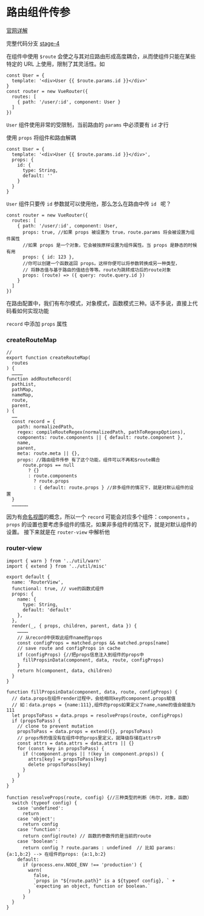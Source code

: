 # 路由组件传参
[官网详解](https://router.vuejs.org/zh/guide/essentials/passing-props.html)

完整代码分支 [stage-4](https://github.com/shengrongchun/parse-vue-router)

在组件中使用 `$route` 会使之与其对应路由形成高度耦合，从而使组件只能在某些特定的 URL 上使用，限制了其灵活性。如
```js{2}
const User = {
  template: '<div>User {{ $route.params.id }}</div>'
}
const router = new VueRouter({
  routes: [
    { path: '/user/:id', component: User }
  ]
})
```
`User` 组件使用非常的受限制，当前路由的 `params` 中必须要有 `id` 才行

使用 `props` 将组件和路由解耦
```js{4}
const User = {
  template: '<div>User {{ $route.params.id }}</div>',
  props: {
    id: {
      type: String,
      default: ''
    }
  }
}
```
`User` 组件只要传 `id` 参数就可以使用他，那么怎么在路由中传 `id ` 呢？
```js{4,6,9}
const router = new VueRouter({
  routes: [
    { path: '/user/:id', component: User,
      props: true, //如果 props 被设置为 true，route.params 将会被设置为组件属性
      //如果 props 是一个对象，它会被按原样设置为组件属性。当 props 是静态的时候有用
      props: { id: 123 },
      //你可以创建一个函数返回 props。这样你便可以将参数转换成另一种类型，
      // 将静态值与基于路由的值结合等等。route为跳转成功后的route对象
      props: (route) => ({ query: route.query.id })
    }
  ]
})
```
在路由配置中，我们有布尔模式，对象模式，函数模式三种。话不多说，直接上代码看如何实现功能

`record` 中添加 `props` 属性
### createRouteMap
```js{21-26}
//
export function createRouteMap(
  routes
) {
  …………
function addRouteRecord(
  pathList,
  pathMap,
  nameMap,
  route,
  parent,
) {
  ……
  const record = {
    path: normalizedPath,
    regex: compileRouteRegex(normalizedPath, pathToRegexpOptions),
    components: route.components || { default: route.component },
    name,
    parent,
    meta: route.meta || {},
    props: //路由组件传参 有了这个功能，组件可以不再和$route耦合
      route.props == null
        ? {}
        : route.components
          ? route.props
          : { default: route.props } //非多组件的情况下，就是对默认组件的设置
  }
  ………………
```
因为有[命名视图](https://router.vuejs.org/zh/guide/essentials/named-views.html)的概念，所以一个 `record` 可能会对应多个组件：`components` 。`props` 的设置也要考虑多组件的情况，如果非多组件的情况下，就是对默认组件的设置。
接下来就是在 `router-view` 中解析他

### router-view
```js{16-20,25-62}
import { warn } from '../util/warn'
import { extend } from '../util/misc'

export default {
  name: 'RouterView',
  functional: true, // vue的函数式组件
  props: {
    name: {
      type: String,
      default: 'default'
    },
  },
  render(_, { props, children, parent, data }) {
    …………
    // 从record中获取此组件name的props
    const configProps = matched.props && matched.props[name]
    // save route and configProps in cache
    if (configProps) {//把props信息注入到组件的props中
      fillPropsinData(component, data, route, configProps)
    }
    return h(component, data, children)
  }
}

function fillPropsinData(component, data, route, configProps) {
  // data.props在组件render过程中，会给相同key的component.props赋值
  // 如：data.props = {name:111},组件的props如果定义了name,name的值会赋值为111
  let propsToPass = data.props = resolveProps(route, configProps)
  if (propsToPass) {
    // clone to prevent mutation
    propsToPass = data.props = extend({}, propsToPass)
    // props传的值没有在组件中的props里定义，就降级存储在attrs中
    const attrs = data.attrs = data.attrs || {}
    for (const key in propsToPass) {
      if (!component.props || !(key in component.props)) {
        attrs[key] = propsToPass[key]
        delete propsToPass[key]
      }
    }
  }
}

function resolveProps(route, config) {//三种类型的判断（布尔，对象，函数）
  switch (typeof config) {
    case 'undefined':
      return
    case 'object':
      return config
    case 'function':
      return config(route) // 函数的参数传的是当前的route
    case 'boolean':
      return config ? route.params : undefined  // 比如 params: {a:1,b:2} --> 在组件的props: {a:1,b:2}
    default:
      if (process.env.NODE_ENV !== 'production') {
        warn(
          false,
          `props in "${route.path}" is a ${typeof config}, ` +
          `expecting an object, function or boolean.`
        )
      }
  }
}
```
